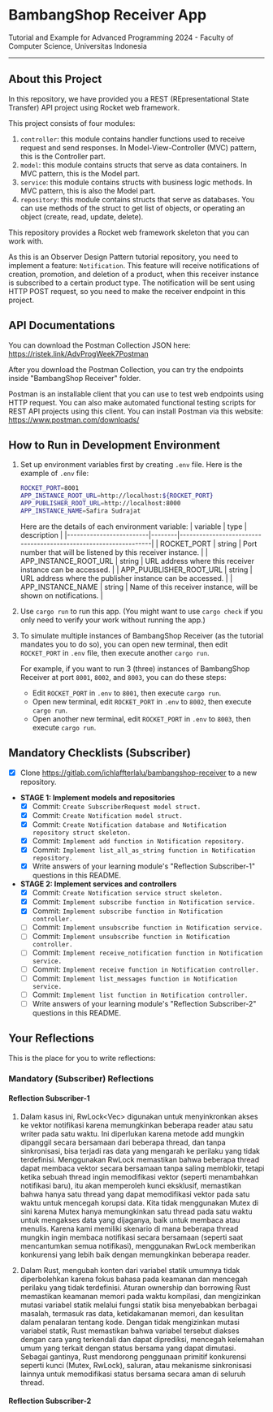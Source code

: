 # BambangShop Receiver App
Tutorial and Example for Advanced Programming 2024 - Faculty of Computer Science, Universitas Indonesia

---

## About this Project
In this repository, we have provided you a REST (REpresentational State Transfer) API project using Rocket web framework.

This project consists of four modules:
1.  `controller`: this module contains handler functions used to receive request and send responses.
    In Model-View-Controller (MVC) pattern, this is the Controller part.
2.  `model`: this module contains structs that serve as data containers.
    In MVC pattern, this is the Model part.
3.  `service`: this module contains structs with business logic methods.
    In MVC pattern, this is also the Model part.
4.  `repository`: this module contains structs that serve as databases.
    You can use methods of the struct to get list of objects, or operating an object (create, read, update, delete).

This repository provides a Rocket web framework skeleton that you can work with.

As this is an Observer Design Pattern tutorial repository, you need to implement a feature: `Notification`.
This feature will receive notifications of creation, promotion, and deletion of a product, when this receiver instance is subscribed to a certain product type.
The notification will be sent using HTTP POST request, so you need to make the receiver endpoint in this project.

## API Documentations

You can download the Postman Collection JSON here: https://ristek.link/AdvProgWeek7Postman

After you download the Postman Collection, you can try the endpoints inside "BambangShop Receiver" folder.

Postman is an installable client that you can use to test web endpoints using HTTP request.
You can also make automated functional testing scripts for REST API projects using this client.
You can install Postman via this website: https://www.postman.com/downloads/

## How to Run in Development Environment
1.  Set up environment variables first by creating `.env` file.
    Here is the example of `.env` file:
    ```bash
    ROCKET_PORT=8001
    APP_INSTANCE_ROOT_URL=http://localhost:${ROCKET_PORT}
    APP_PUBLISHER_ROOT_URL=http://localhost:8000
    APP_INSTANCE_NAME=Safira Sudrajat
    ```
    Here are the details of each environment variable:
    | variable                | type   | description                                                     |
    |-------------------------|--------|-----------------------------------------------------------------|
    | ROCKET_PORT             | string | Port number that will be listened by this receiver instance.    |
    | APP_INSTANCE_ROOT_URL   | string | URL address where this receiver instance can be accessed.       |
    | APP_PUUBLISHER_ROOT_URL | string | URL address where the publisher instance can be accessed.       |
    | APP_INSTANCE_NAME       | string | Name of this receiver instance, will be shown on notifications. |
2.  Use `cargo run` to run this app.
    (You might want to use `cargo check` if you only need to verify your work without running the app.)
3.  To simulate multiple instances of BambangShop Receiver (as the tutorial mandates you to do so),
    you can open new terminal, then edit `ROCKET_PORT` in `.env` file, then execute another `cargo run`.

    For example, if you want to run 3 (three) instances of BambangShop Receiver at port `8001`, `8002`, and `8003`, you can do these steps:
    -   Edit `ROCKET_PORT` in `.env` to `8001`, then execute `cargo run`.
    -   Open new terminal, edit `ROCKET_PORT` in `.env` to `8002`, then execute `cargo run`.
    -   Open another new terminal, edit `ROCKET_PORT` in `.env` to `8003`, then execute `cargo run`.

## Mandatory Checklists (Subscriber)
-   [x] Clone https://gitlab.com/ichlaffterlalu/bambangshop-receiver to a new repository.
-   **STAGE 1: Implement models and repositories**
    -   [x] Commit: `Create SubscriberRequest model struct.`
    -   [x] Commit: `Create Notification model struct.`
    -   [x] Commit: `Create Notification database and Notification repository struct skeleton.`
    -   [x] Commit: `Implement add function in Notification repository.`
    -   [x] Commit: `Implement list_all_as_string function in Notification repository.`
    -   [x] Write answers of your learning module's "Reflection Subscriber-1" questions in this README.
-   **STAGE 2: Implement services and controllers**
    -   [x] Commit: `Create Notification service struct skeleton.`
    -   [x] Commit: `Implement subscribe function in Notification service.`
    -   [x] Commit: `Implement subscribe function in Notification controller.`
    -   [ ] Commit: `Implement unsubscribe function in Notification service.`
    -   [ ] Commit: `Implement unsubscribe function in Notification controller.`
    -   [ ] Commit: `Implement receive_notification function in Notification service.`
    -   [ ] Commit: `Implement receive function in Notification controller.`
    -   [ ] Commit: `Implement list_messages function in Notification service.`
    -   [ ] Commit: `Implement list function in Notification controller.`
    -   [ ] Write answers of your learning module's "Reflection Subscriber-2" questions in this README.

## Your Reflections
This is the place for you to write reflections:

### Mandatory (Subscriber) Reflections

#### Reflection Subscriber-1
1. Dalam kasus ini, RwLock<Vec<Notification>> digunakan untuk menyinkronkan akses ke vektor notifikasi karena memungkinkan beberapa reader atau satu writer pada satu waktu. Ini diperlukan karena metode add mungkin dipanggil secara bersamaan dari beberapa thread, dan tanpa sinkronisasi, bisa terjadi ras data yang mengarah ke perilaku yang tidak terdefinisi. Menggunakan RwLock memastikan bahwa beberapa thread dapat membaca vektor secara bersamaan tanpa saling memblokir, tetapi ketika sebuah thread ingin memodifikasi vektor (seperti menambahkan notifikasi baru), itu akan memperoleh kunci eksklusif, memastikan bahwa hanya satu thread yang dapat memodifikasi vektor pada satu waktu untuk mencegah korupsi data.
Kita tidak menggunakan Mutex di sini karena Mutex hanya memungkinkan satu thread pada satu waktu untuk mengakses data yang dijaganya, baik untuk membaca atau menulis. Karena kami memiliki skenario di mana beberapa thread mungkin ingin membaca notifikasi secara bersamaan (seperti saat mencantumkan semua notifikasi), menggunakan RwLock memberikan konkurensi yang lebih baik dengan memungkinkan beberapa reader.

2. Dalam Rust, mengubah konten dari variabel statik umumnya tidak diperbolehkan karena fokus bahasa pada keamanan dan mencegah perilaku yang tidak terdefinisi. Aturan ownership dan borrowing Rust memastikan keamanan memori pada waktu kompilasi, dan mengizinkan mutasi variabel statik melalui fungsi statik bisa menyebabkan berbagai masalah, termasuk ras data, ketidakamanan memori, dan kesulitan dalam penalaran tentang kode.
Dengan tidak mengizinkan mutasi variabel statik, Rust memastikan bahwa variabel tersebut diakses dengan cara yang terkendali dan dapat diprediksi, mencegah kelemahan umum yang terkait dengan status bersama yang dapat dimutasi. Sebagai gantinya, Rust mendorong penggunaan primitif konkurensi seperti kunci (Mutex, RwLock), saluran, atau mekanisme sinkronisasi lainnya untuk memodifikasi status bersama secara aman di seluruh thread. 

#### Reflection Subscriber-2
